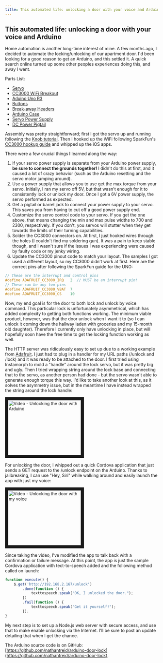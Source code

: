 ```yaml
---
title: This automated life: unlocking a door with your voice and Arduino
---
```


This automated life: unlocking a door with your voice and Arduino
---
Home automation is another long-time interest of mine. A few months ago, I decided to automate the locking/unlocking of our apartment door. I'd been looking for a good reason to get an Arduino, and this settled it. A quick search online turned up some other peoples experiences doing this, and away I went.

Parts List:

* [Servo](https://www.sparkfun.com/products/11965)
* [CC3000 WiFi Breakout](https://www.sparkfun.com/products/12072)
* [Aduino Uno R3](https://www.sparkfun.com/products/11021)
* [Buttons](https://www.sparkfun.com/products/10302)
* [Break-away Headers](https://www.sparkfun.com/products/116)
* [Arduino Case](https://www.sparkfun.com/products/12839)
* [Servo Power Supply](https://www.amazon.com/gp/product/B00DID6C0S/ref=oh_aui_detailpage_o06_s00?ie=UTF8&psc=1)
* [DC Power Pigtail](https://www.amazon.com/gp/product/B00R1XMC6E/ref=oh_aui_detailpage_o07_s00?ie=UTF8&psc=1)

Assembly was pretty straightforward; first I got the servo up and running following the [Knob tutorial](http://arduino.cc/en/Tutorial/sweep). Then I hooked up the WiFi following SparkFun's [CC3000 hookup guide](https://learn.sparkfun.com/tutorials/cc3000-hookup-guide) and whipped up the iOS apps.

There were a few crucial things I learned along the way:

1. If your servo power supply is separate from your Arduino power supply, **be sure to connect the grounds together!** I didn't do this at first, and it caused a lot of crazy behavior (such as the Arduino resetting and the servo motor jumping around).
1. Use a power supply that allows you to use get the max torque from your servo. Initially, I ran my servo off 5V, but that wasn't enough for it to consistently lock or unlock my door. Once I got a 6V power supply, the servo performed as expected.
1. Get a pigtail or barrel jack to connect your power supply to your servo. This saves you from having to cut off a good power supply end.
1. Customize the servo control code to your servo. If you get the one above, that means changing the min and max pulse widths to 700 and 2300, respectively. If you don't, you servos will stutter when they get towards the limits of their turning capabilities.
1. Solder the CC3000 connectors on. At first, I just hooked wires through the holes (I couldn't find my soldering gun). It was a pain to keep stable though, and I wasn't sure if the issues I was experiencing were caused by faulty code or my jenky wiring.
1. Update the CC3000 pinout code to match your layout. The samples I got used a different layout, so my CC3000 didn't work at first. Here are the correct pins after following the SparkFun guide for the UNO:

```cpp
// These are the interrupt and control pins
#define ADAFRUIT_CC3000_IRQ   2  // MUST be an interrupt pin!
// These can be any two pins
#define ADAFRUIT_CC3000_VBAT  7
#define ADAFRUIT_CC3000_CS    10
```

Now, my end goal is for the door to both lock and unlock by voice command. This particular lock is unfortunately asymmetrical, which has added complexity to getting both functions working. The minimum viable product, however, was that the door unlock when I want it to (so I can unlock it coming down the hallway laden with groceries and my 15-month old daughter). Therefore I currently only have unlocking in place, but will hopefully soon have the free time to get the locking function working as well.

The HTTP server was ridiculously easy to set up due to a working example from [Adafruit](https://github.com/adafruit/Adafruit_CC3000_Library/blob/master/examples/HTTPServer/HTTPServer.ino). I just had to plug in a handler for my URL paths (/unlock and /lock) and it was ready to be attached to the door. I first tried using Instamorph to mold a "handle" around the lock servo, but it was pretty big and ugly. Then I tried wrapping string around the lock base and connecting that to the servo, as another person had done - but the servo wasn't able to generate enough torque this way. I'd like to take another look at this, as it solves the asymmetry issue, but in the meantime I have instead wrapped the string around the lock handle:

<a href="http://www.youtube.com/watch?feature=player_embedded&v=jaPH5OXVci0" target="_blank">
  <img src="http://img.youtube.com/vi/jaPH5OXVci0/0.jpg" alt="Video - Unlocking the door with Arduino" width="240" height="180" border="10" />
</a>

For unlocking the door, I whipped out a quick Cordova application that just sends a GET request to the /unlock endpoint on the Arduino. Thanks to jailbreaking, I can use "Hey, Siri" while walking around and easily launch the app with just my voice:

<a href="http://www.youtube.com/watch?feature=player_embedded&v=Dd-_AVQUlXo" target="_blank">
  <img src="http://img.youtube.com/vi/Dd-_AVQUlXo/0.jpg" alt="Video - Unlocking the door with my voice" width="240" height="180" border="10" />
</a>

Since taking the video, I've modified the app to talk back with a confirmation or failure message. At this point, the app is just the sample Cordova application with tect-to-speech added and the following method called on launch:

```js
function execute() {
    $.get('http://192.168.2.167/unlock')
        .done(function () {
            texttospeech.speak("OK, I unlocked the door.");
        })
        .fail(function () {
            texttospeech.speak("Get it yourself!");
        });
}
```

My next step is to set up a Node.js web server with secure access, and use that to make enable unlocking via the Internet. I'll be sure to post an update detailing that when I get the chance.

The Arduino source code is on GitHub: [https://github.com/nathantreid/arduino-door-lock](https://github.com/nathantreid/arduino-door-lock).
